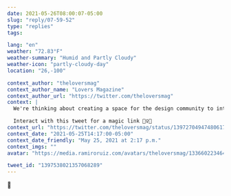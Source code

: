 ```yaml
---
date: 2021-05-26T08:00:07-05:00
slug: "reply/07-59-52"
type: "replies"
tags:

lang: "en"
weather: "72.83°F"
weather-summary: "Humid and Partly Cloudy"
weather-icon: "partly-cloudy-day"
location: "26,-100"

context_author: "theloversmag"
context_author_name: "Lovers Magazine"
context_author_url: "https://twitter.com/theloversmag"
context: |
  We're thinking about creating a space for the design community to interact with one another 👁

  Interact with this tweet for a magic link 🧙‍♀️✨
context_url: "https://twitter.com/theloversmag/status/1397270494748061710?s=12"
context_date: "2021-05-25T14:17:00-05:00"
context_date_friendly: "May 25, 2021 at 2:17 p.m."
context_imgs: ""
avatar: "https://media.ramiroruiz.com/avatars/theloversmag/1336602234646384640/u7Ay4lMg_bigger.jpg"

tweet_id: "1397538021357068289"
---
```


👀
